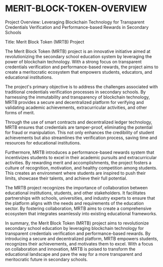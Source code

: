# MERIT-BLOCK-TOKEN-OVERVIEW
Project Overview: Leveraging Blockchain Technology for Transparent Credentials Verification and Performance-based Rewards in Secondary Schools

Title: Merit Block Token (MRTB) Project

The Merit Block Token (MRTB) project is an innovative initiative aimed at revolutionizing the secondary school education system by leveraging the power of blockchain technology. With a strong focus on transparent credentials verification and performance-based rewards, the project aims to create a meritocratic ecosystem that empowers students, educators, and educational institutions.

The project's primary objective is to address the challenges associated with traditional credentials verification processes in secondary schools. By harnessing the immutability and transparency of blockchain technology, MRTB provides a secure and decentralized platform for verifying and validating academic achievements, extracurricular activities, and other forms of merit.

Through the use of smart contracts and decentralized ledger technology, MRTB ensures that credentials are tamper-proof, eliminating the potential for fraud or manipulation. This not only enhances the credibility of student achievements but also streamlines the verification process, saving time and resources for educational institutions.

Furthermore, MRTB introduces a performance-based rewards system that incentivizes students to excel in their academic pursuits and extracurricular activities. By rewarding merit and accomplishments, the project fosters a culture of recognition, motivation, and healthy competition among students. This creates an environment where students are inspired to push their limits, showcase their talents, and achieve their full potential.

The MRTB project recognizes the importance of collaboration between educational institutions, students, and other stakeholders. It facilitates partnerships with schools, universities, and industry experts to ensure that the platform aligns with the needs and requirements of the education sector. By fostering collaboration, MRTB aims to create a comprehensive ecosystem that integrates seamlessly into existing educational frameworks.

In summary, the Merit Block Token (MRTB) project aims to revolutionize secondary school education by leveraging blockchain technology for transparent credentials verification and performance-based rewards. By introducing a secure and decentralized platform, MRTB empowers students, recognizes their achievements, and motivates them to excel. With a focus on collaboration and innovation, MRTB is poised to transform the educational landscape and pave the way for a more transparent and meritocratic future in secondary schools.
